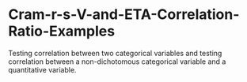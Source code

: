 # Cram-r-s-V-and-ETA-Correlation-Ratio-Examples
Testing correlation between two categorical variables and testing correlation between a non-dichotomous categorical variable and a quantitative variable.

